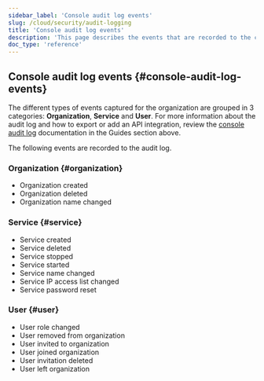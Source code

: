 ```yaml
---
sidebar_label: 'Console audit log events'
slug: /cloud/security/audit-logging
title: 'Console audit log events'
description: 'This page describes the events that are recorded to the console audit log.'
doc_type: 'reference'
---
```


## Console audit log events {#console-audit-log-events}

The different types of events captured for the organization are grouped in 3 categories: **Organization**, **Service** and **User**. For more information about the audit log and how to export or add an API integration, review the [console audit log](/cloud/security/audit-logging/console-audit-log) documentation in the Guides section above.


The following events are recorded to the audit log.

### Organization {#organization}

- Organization created
- Organization deleted
- Organization name changed

### Service {#service}

- Service created
- Service deleted
- Service stopped
- Service started
- Service name changed
- Service IP access list changed
- Service password reset

### User {#user}

- User role changed
- User removed from organization
- User invited to organization
- User joined organization
- User invitation deleted
- User left organization


